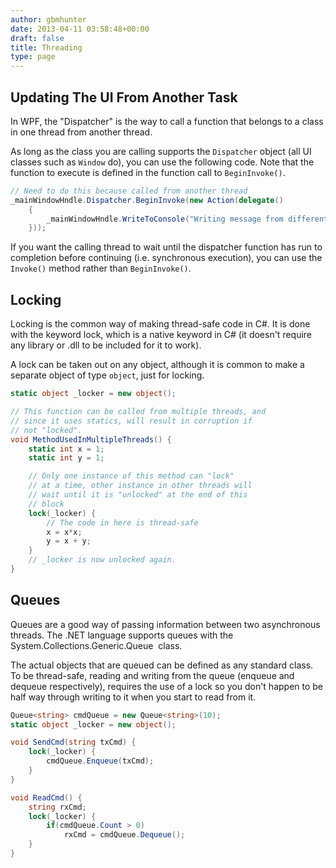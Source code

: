 ```yaml
---
author: gbmhunter
date: 2013-04-11 03:58:48+00:00
draft: false
title: Threading
type: page
---
```


## Updating The UI From Another Task

In WPF, the "Dispatcher" is the way to call a function that belongs to a class in one thread from another thread.

As long as the class you are calling supports the `Dispatcher` object (all UI classes such as `Window` do), you can use the following code. Note that the function to execute is defined in the function call to `BeginInvoke()`.

```c#    
// Need to do this because called from another thread
_mainWindowHndle.Dispatcher.BeginInvoke(new Action(delegate() 
    { 
        _mainWindowHndle.WriteToConsole("Writing message from different thread!"); 
    }));
```

If you want the calling thread to wait until the dispatcher function has run to completion before continuing (i.e. synchronous execution), you can use the `Invoke()` method rather than `BeginInvoke()`.

## Locking

Locking is the common way of making thread-safe code in C#. It is done with the keyword lock, which is a native keyword in C# (it doesn't require any library or .dll to be included for it to work).

A lock can be taken out on any object, although it is common to make a separate object of type `object`, just for locking.

```c# 
static object _locker = new object();

// This function can be called from multiple threads, and
// since it uses statics, will result in corruption if
// not "locked".
void MethodUsedInMultipleThreads() {
    static int x = 1;
    static int y = 1;

    // Only one instance of this method can "lock"
    // at a time, other instance in other threads will
    // wait until it is "unlocked" at the end of this 
    // block
    lock(_locker) {
        // The code in here is thread-safe
        x = x*x;
        y = x + y;
    }
    // _locker is now unlocked again.
}
```

## Queues

Queues are a good way of passing information between two asynchronous threads. The .NET language supports queues with the System.Collections.Generic.Queue<T>  class.

The actual objects that are queued can be defined as any standard class. To be thread-safe, reading and writing from the queue (enqueue and dequeue respectively), requires the use of a lock so you don't happen to be half way through writing to it when you start to read from it.

```c#
Queue<string> cmdQueue = new Queue<string>(10);
static object _locker = new object();

void SendCmd(string txCmd) {
    lock(_locker) {
        cmdQueue.Enqueue(txCmd);
    }
}

void ReadCmd() {
    string rxCmd;
    lock(_locker) {
        if(cmdQueue.Count > 0)
            rxCmd = cmdQueue.Dequeue();
    }
}
```